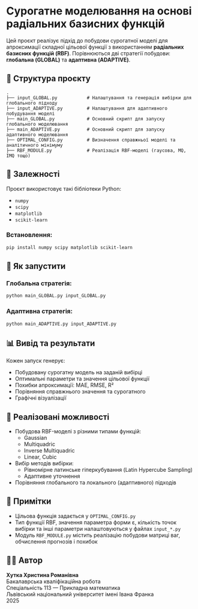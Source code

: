 
# Сурогатне моделювання на основі радіальних базисних функцій

Цей проєкт реалізує підхід до побудови сурогатної моделі для апроксимації складної цільової функції з використанням **радіальних базисних функцій (RBF)**. Порівнюються дві стратегії побудови: **глобальна (GLOBAL)** та **адаптивна (ADAPTIVE)**.

## 📁 Структура проєкту

```
.
├── input_GLOBAL.py           # Налаштування та генерація вибірки для глобального підходу
├── input_ADAPTIVE.py         # Налаштування для адаптивного побудування моделі
├── main_GLOBAL.py            # Основний скрипт для запуску глобального моделювання
├── main_ADAPTIVE.py          # Основний скрипт для запуску адаптивного моделювання
├── OPTIMAL_CONFIG.py         # Визначення справжньої моделі та аналітичного мінімуму
├── RBF_MODULE.py             # Реалізація RBF-моделі (гаусова, MQ, IMQ тощо)
```

## 🔧 Залежності

Проєкт використовує такі бібліотеки Python:

- `numpy`
- `scipy`
- `matplotlib`
- `scikit-learn`

### Встановлення:
```bash
pip install numpy scipy matplotlib scikit-learn
```

## 🚀 Як запустити

### Глобальна стратегія:
```bash
python main_GLOBAL.py input_GLOBAL.py
```

### Адаптивна стратегія:
```bash
python main_ADAPTIVE.py input_ADAPTIVE.py
```

## 📊 Вивід та результати

Кожен запуск генерує:

- Побудовану сурогатну модель на заданій вибірці
- Оптимальні параметри та значення цільової функції
- Похибки апроксимації: MAE, RMSE, R²
- Порівняння справжнього значення та сурогатного
- Графічні візуалізації

## 🧠 Реалізовані можливості

- Побудова RBF-моделі з різними типами функцій:
  - Gaussian
  - Multiquadric
  - Inverse Multiquadric
  - Linear, Cubic
- Вибір методів вибірки:
  - Рівномірне латинське гіперкубування (Latin Hypercube Sampling)
  - Адаптивне уточнення
- Порівняння глобального та локального (адаптивного) підходів

## 📌 Примітки

- Цільова функція задається у `OPTIMAL_CONFIG.py`
- Тип функції RBF, значення параметра форми ε, кількість точок вибірки та інші параметри налаштовуються у файлах `input_*.py`
- Модуль `RBF_MODULE.py` містить реалізацію побудови матриці ваг, обчислення прогнозів і похибок

## 👩‍🎓 Автор

**Хутка Христина Романівна**  
Бакалаврська кваліфікаційна робота  
Спеціальність 113 — Прикладна математика  
Львівський національний університет імені Івана Франка  
2025
